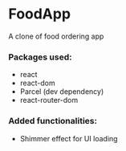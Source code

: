 # FoodApp

A clone of food ordering app

### Packages used:

- react
- react-dom
- Parcel (dev dependency)
- react-router-dom

### Added functionalities:

- Shimmer effect for UI loading
